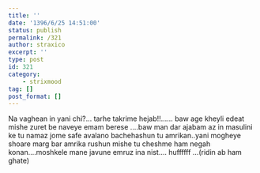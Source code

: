 ```yaml
---
title: ''
date: '1396/6/25 14:51:00'
status: publish
permalink: /321
author: straxico
excerpt: ''
type: post
id: 321
category:
    - strixmood
tag: []
post_format: []
---
```

Na vaghean in yani chi?… tarhe takrime hejab!!…… baw age kheyli edeat mishe zuret be naveye emam berese ….baw man dar ajabam az in masulini ke tu namaz jome safe avalano bachehashun tu amrikan..yani mogheye shoare marg bar amrika rushun mishe tu cheshme ham negah konan….moshkele mane javune emruz ina nist…. huffffff …(ridin ab ham ghate)
